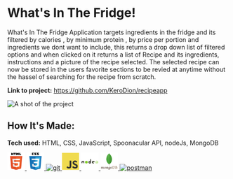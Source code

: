 # What's In The Fridge!

What's In The Fridge Application targets ingredients in the fridge and its filtered by calories , by minimum protein , by price per portion and ingredients we dont want to include, this returns a drop down list of filtered options and when clicked on it returns a list of Recipe and its ingredients, instructions and a picture of the recipe selected. The selected recipe can now be stored in the users favorite sections to be revied at anytime without the hassel of searching for the recipe from scratch.

**Link to project:** https://github.com/KeroDion/recipeapp

![A shot of the project](https://media1.giphy.com/media/N2wqoSb09E8ULQ2lDd/giphy.gif?cid=790b76110c951f041c741309b43e805c2c82fec7de323b38&rid=giphy.gif&ct=g)


## How It's Made:

**Tech used:** HTML, CSS, JavaScript, Spoonacular API, nodeJs, MongoDB
<p align="left">   <a href="https://www.w3.org/html/" target="_blank" rel="noreferrer"> <img src="https://raw.githubusercontent.com/devicons/devicon/master/icons/html5/html5-original-wordmark.svg" alt="html5" width="40" height="40"/> </a>   <a href="https://www.w3schools.com/css/" target="_blank" rel="noreferrer"> <img src="https://raw.githubusercontent.com/devicons/devicon/master/icons/css3/css3-original-wordmark.svg" alt="css3" width="40" height="40"/> </a>   <a href="https://git-scm.com/" target="_blank" rel="noreferrer"> <img src="https://www.vectorlogo.zone/logos/git-scm/git-scm-icon.svg" alt="git" width="40" height="40"/> </a>   <a href="https://developer.mozilla.org/en-US/docs/Web/JavaScript" target="_blank" rel="noreferrer"> <img src="https://raw.githubusercontent.com/devicons/devicon/master/icons/javascript/javascript-original.svg" alt="javascript" width="40" height="40"/>   <a href="https://nodejs.org" target="_blank" rel="noreferrer"> <img src="https://raw.githubusercontent.com/devicons/devicon/master/icons/nodejs/nodejs-original-wordmark.svg" alt="nodejs" width="40" height="40"/> </a>   <a href="https://www.mongodb.com/" target="_blank" rel="noreferrer"> <img src="https://raw.githubusercontent.com/devicons/devicon/master/icons/mongodb/mongodb-original-wordmark.svg" alt="mongodb" width="40" height="40"/> </a>   <a href="https://postman.com" target="_blank" rel="noreferrer"> <img src="https://www.vectorlogo.zone/logos/getpostman/getpostman-icon.svg" alt="postman" width="40" height="40"/> </a> </p>
